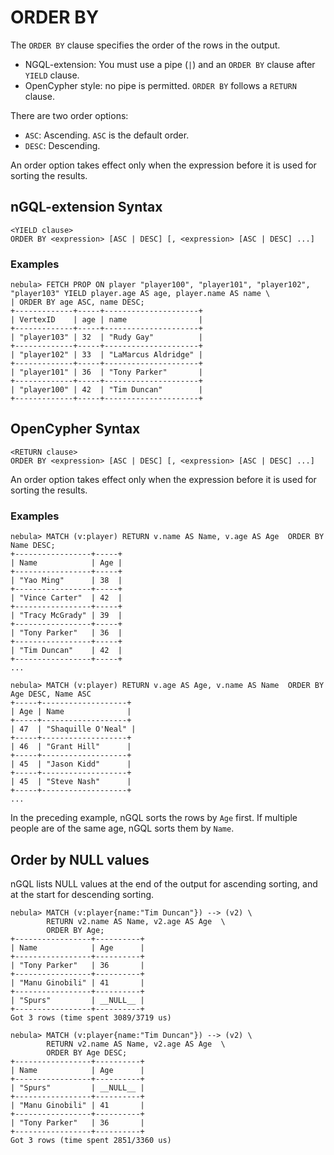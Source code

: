 # ORDER BY

The `ORDER BY` clause specifies the order of the rows in the output.

- NGQL-extension: You must use a pipe (`|`) and an `ORDER BY` clause after `YIELD` clause.
- OpenCypher style: no pipe is permitted. `ORDER BY` follows a `RETURN` clause.

There are two order options:

* `ASC`: Ascending. `ASC` is the default order.
* `DESC`: Descending.

An order option takes effect only when the expression before it is used for sorting the results.

## nGQL-extension Syntax

```ngql
<YIELD clause>
ORDER BY <expression> [ASC | DESC] [, <expression> [ASC | DESC] ...]
```

### Examples

```ngql
nebula> FETCH PROP ON player "player100", "player101", "player102", "player103" YIELD player.age AS age, player.name AS name \
| ORDER BY age ASC, name DESC;
+-------------+-----+---------------------+
| VertexID    | age | name                |
+-------------+-----+---------------------+
| "player103" | 32  | "Rudy Gay"          |
+-------------+-----+---------------------+
| "player102" | 33  | "LaMarcus Aldridge" |
+-------------+-----+---------------------+
| "player101" | 36  | "Tony Parker"       |
+-------------+-----+---------------------+
| "player100" | 42  | "Tim Duncan"        |
+-------------+-----+---------------------+
```

## OpenCypher Syntax

```ngql
<RETURN clause>
ORDER BY <expression> [ASC | DESC] [, <expression> [ASC | DESC] ...]
```

An order option takes effect only when the expression before it is used for sorting the results.

### Examples

```ngql
nebula> MATCH (v:player) RETURN v.name AS Name, v.age AS Age  ORDER BY Name DESC;
+-----------------+-----+
| Name            | Age |
+-----------------+-----+
| "Yao Ming"      | 38  |
+-----------------+-----+
| "Vince Carter"  | 42  |
+-----------------+-----+
| "Tracy McGrady" | 39  |
+-----------------+-----+
| "Tony Parker"   | 36  |
+-----------------+-----+
| "Tim Duncan"    | 42  |
+-----------------+-----+
...
```

```ngql
nebula> MATCH (v:player) RETURN v.age AS Age, v.name AS Name  ORDER BY Age DESC, Name ASC
+-----+-------------------+
| Age | Name              |
+-----+-------------------+
| 47  | "Shaquille O'Neal" |
+-----+-------------------+
| 46  | "Grant Hill"      |
+-----+-------------------+
| 45  | "Jason Kidd"      |
+-----+-------------------+
| 45  | "Steve Nash"      |
+-----+-------------------+
...
```

In the preceding example, nGQL sorts the rows by `Age` first. If multiple people are of the same age, nGQL sorts them by `Name`.

## Order by NULL values

nGQL lists NULL values at the end of the output for ascending sorting, and at the start for descending sorting.

```ngql
nebula> MATCH (v:player{name:"Tim Duncan"}) --> (v2) \
        RETURN v2.name AS Name, v2.age AS Age  \
        ORDER BY Age;
+-----------------+----------+
| Name            | Age      |
+-----------------+----------+
| "Tony Parker"   | 36       |
+-----------------+----------+
| "Manu Ginobili" | 41       |
+-----------------+----------+
| "Spurs"         | __NULL__ |
+-----------------+----------+
Got 3 rows (time spent 3089/3719 us)
```

```ngql
nebula> MATCH (v:player{name:"Tim Duncan"}) --> (v2) \
        RETURN v2.name AS Name, v2.age AS Age  \
        ORDER BY Age DESC;
+-----------------+----------+
| Name            | Age      |
+-----------------+----------+
| "Spurs"         | __NULL__ |
+-----------------+----------+
| "Manu Ginobili" | 41       |
+-----------------+----------+
| "Tony Parker"   | 36       |
+-----------------+----------+
Got 3 rows (time spent 2851/3360 us)
```
